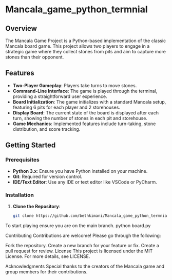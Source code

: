 # Mancala_game_python_termnial

## Overview

The Mancala Game Project is a Python-based implementation of the classic Mancala board game. This project allows two players to engage in a strategic game where they collect stones from pits and aim to capture more stones than their opponent.

## Features

- **Two-Player Gameplay**: Players take turns to move stones.
- **Command-Line Interface**: The game is played through the terminal, providing a straightforward user experience.
- **Board Initialization**: The game initializes with a standard Mancala setup, featuring 6 pits for each player and 2 storehouses.
- **Display Board**: The current state of the board is displayed after each turn, showing the number of stones in each pit and storehouse.
- **Game Mechanics**: Implemented features include turn-taking, stone distribution, and score tracking.

## Getting Started

### Prerequisites

- **Python 3.x**: Ensure you have Python installed on your machine.
- **Git**: Required for version control.
- **IDE/Text Editor**: Use any IDE or text editor like VSCode or PyCharm.

### Installation

1. **Clone the Repository**:
   ```bash
   git clone https://github.com/bethkimani/Mancala_game_python_termnial.git

To start playing ensure you are on the main branch.
python board.py


Contributing
Contributions are welcome! Please go through the following:

Fork the repository.
Create a new branch for your feature or fix.
Create a pull request for review.
License
This project is licensed under the MIT License. For more details, see LICENSE.

Acknowledgments
Special thanks to the creators of the Mancala game and group members for their contributions.